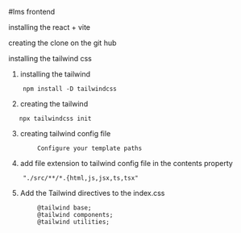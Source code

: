 #lms frontend

installing the react + vite 

creating the clone  on the git hub

installing the tailwind css

1. installing the tailwind
```
    npm install -D tailwindcss
```
2. creating the tailwind 
```
   npx tailwindcss init
```
3. creating tailwind config file

```
        Configure your template paths
```
4. add file extension to tailwind config file in the contents property

```
    "./src/**/*.{html,js,jsx,ts,tsx"
```

5. Add the Tailwind directives to the index.css

```
        @tailwind base;
        @tailwind components;
        @tailwind utilities;
```